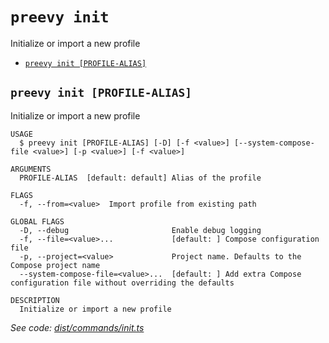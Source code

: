 `preevy init`
=============

Initialize or import a new profile

* [`preevy init [PROFILE-ALIAS]`](#preevy-init-profile-alias)

## `preevy init [PROFILE-ALIAS]`

Initialize or import a new profile

```
USAGE
  $ preevy init [PROFILE-ALIAS] [-D] [-f <value>] [--system-compose-file <value>] [-p <value>] [-f <value>]

ARGUMENTS
  PROFILE-ALIAS  [default: default] Alias of the profile

FLAGS
  -f, --from=<value>  Import profile from existing path

GLOBAL FLAGS
  -D, --debug                       Enable debug logging
  -f, --file=<value>...             [default: ] Compose configuration file
  -p, --project=<value>             Project name. Defaults to the Compose project name
  --system-compose-file=<value>...  [default: ] Add extra Compose configuration file without overriding the defaults

DESCRIPTION
  Initialize or import a new profile
```

_See code: [dist/commands/init.ts](https://github.com/livecycle/preevy/blob/v0.0.40/packages/cli/src/commands/init.ts)_
